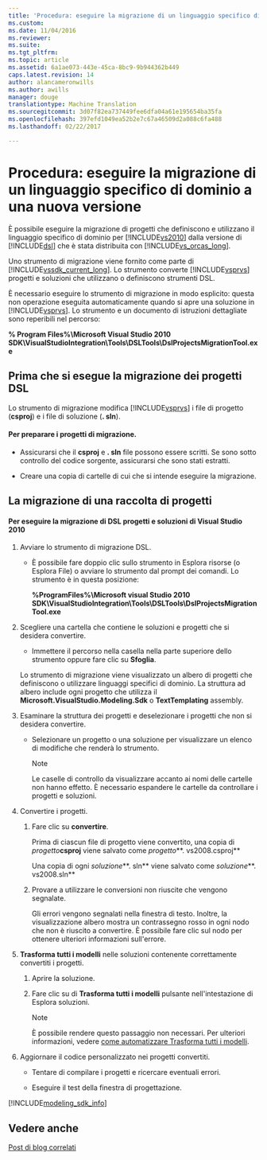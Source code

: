 ```yaml
---
title: 'Procedura: eseguire la migrazione di un linguaggio specifico di dominio a una nuova versione | Documenti di Microsoft'
ms.custom: 
ms.date: 11/04/2016
ms.reviewer: 
ms.suite: 
ms.tgt_pltfrm: 
ms.topic: article
ms.assetid: 6a1ae073-443e-45ca-8bc9-9b944362b449
caps.latest.revision: 14
author: alancameronwills
ms.author: awills
manager: douge
translationtype: Machine Translation
ms.sourcegitcommit: 3d07f82ea737449fee6dfa04a61e195654ba35fa
ms.openlocfilehash: 397efd1049ea52b2e7c67a46509d2a088c6fa488
ms.lasthandoff: 02/22/2017

---
```

# <a name="how-to-migrate-a-domain-specific-language-to-a-new-version"></a>Procedura: eseguire la migrazione di un linguaggio specifico di dominio a una nuova versione
È possibile eseguire la migrazione di progetti che definiscono e utilizzano il linguaggio specifico di dominio per [!INCLUDE[vs2010](../misc/includes/vs2010_md.md)] dalla versione di [!INCLUDE[dsl](../modeling/includes/dsl_md.md)] che è stata distribuita con [!INCLUDE[vs_orcas_long](../debugger/includes/vs_orcas_long_md.md)].  
  
 Uno strumento di migrazione viene fornito come parte di [!INCLUDE[vssdk_current_long](../misc/includes/vssdk_current_long_md.md)]. Lo strumento converte [!INCLUDE[vsprvs](../code-quality/includes/vsprvs_md.md)] progetti e soluzioni che utilizzano o definiscono strumenti DSL.  
  
 È necessario eseguire lo strumento di migrazione in modo esplicito: questa non operazione eseguita automaticamente quando si apre una soluzione in [!INCLUDE[vsprvs](../code-quality/includes/vsprvs_md.md)]. Lo strumento e un documento di istruzioni dettagliate sono reperibili nel percorso:  
  
 **% Program Files%\Microsoft Visual Studio 2010 SDK\VisualStudioIntegration\Tools\DSLTools\DslProjectsMigrationTool.exe**  
  
## <a name="before-you-migrate-your-dsl-projects"></a>Prima che si esegue la migrazione dei progetti DSL  
 Lo strumento di migrazione modifica [!INCLUDE[vsprvs](../code-quality/includes/vsprvs_md.md)] i file di progetto (**csproj**) e i file di soluzione (**. sln**).  
  
#### <a name="to-prepare-projects-for-migration"></a>Per preparare i progetti di migrazione.  
  
-   Assicurarsi che il **csproj** e **. sln** file possono essere scritti. Se sono sotto controllo del codice sorgente, assicurarsi che sono stati estratti.  
  
-   Creare una copia di cartelle di cui che si intende eseguire la migrazione.  
  
## <a name="migrating-a-collection-of-projects"></a>La migrazione di una raccolta di progetti  
  
#### <a name="to-migrate-dsl-projects-and-solutions-to-visual-studio-2010"></a>Per eseguire la migrazione di DSL progetti e soluzioni di Visual Studio 2010  
  
1.  Avviare lo strumento di migrazione DSL.  
  
    -   È possibile fare doppio clic sullo strumento in Esplora risorse (o Esplora File) o avviare lo strumento dal prompt dei comandi. Lo strumento è in questa posizione:  
  
         **%ProgramFiles%\Microsoft visual Studio 2010 SDK\VisualStudioIntegration\Tools\DSLTools\DslProjectsMigrationTool.exe**  
  
2.  Scegliere una cartella che contiene le soluzioni e progetti che si desidera convertire.  
  
    -   Immettere il percorso nella casella nella parte superiore dello strumento oppure fare clic su **Sfoglia**.  
  
     Lo strumento di migrazione viene visualizzato un albero di progetti che definiscono o utilizzare linguaggi specifici di dominio. La struttura ad albero include ogni progetto che utilizza il **Microsoft.VisualStudio.Modeling.Sdk** o **TextTemplating** assembly.  
  
3.  Esaminare la struttura dei progetti e deselezionare i progetti che non si desidera convertire.  
  
    -   Selezionare un progetto o una soluzione per visualizzare un elenco di modifiche che renderà lo strumento.  
  
        > [!NOTE]
        >  Le caselle di controllo da visualizzare accanto ai nomi delle cartelle non hanno effetto. È necessario espandere le cartelle da controllare i progetti e soluzioni.  
  
4.  Convertire i progetti.  
  
    1.  Fare clic su **convertire**.  
  
         Prima di ciascun file di progetto viene convertito, una copia di *progetto***csproj** viene salvato come *progetto***. vs2008.csproj**  
  
         Una copia di ogni *soluzione***. sln** viene salvato come *soluzione***. vs2008.sln**  
  
    2.  Provare a utilizzare le conversioni non riuscite che vengono segnalate.  
  
         Gli errori vengono segnalati nella finestra di testo. Inoltre, la visualizzazione albero mostra un contrassegno rosso in ogni nodo che non è riuscito a convertire. È possibile fare clic sul nodo per ottenere ulteriori informazioni sull'errore.  
  
5.  **Trasforma tutti i modelli** nelle soluzioni contenente correttamente convertiti i progetti.  
  
    1.  Aprire la soluzione.  
  
    2.  Fare clic su di **Trasforma tutti i modelli** pulsante nell'intestazione di Esplora soluzioni.  
  
        > [!NOTE]
        >  È possibile rendere questo passaggio non necessari. Per ulteriori informazioni, vedere [come automatizzare Trasforma tutti i modelli](http://msdn.microsoft.com/en-us/b63cfe20-fe5e-47cc-9506-59b29bca768a).  
  
6.  Aggiornare il codice personalizzato nei progetti convertiti.  
  
    -   Tentare di compilare i progetti e ricercare eventuali errori.  
  
    -   Eseguire il test della finestra di progettazione.  
  

[!INCLUDE[modeling_sdk_info](includes/modeling_sdk_info.md)]

## <a name="see-also"></a>Vedere anche  
 [Post di blog correlati](https://blogs.msdn.microsoft.com/visualstudioalm/tag/code-index/)



